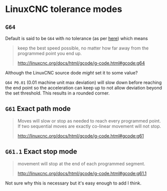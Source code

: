 # LinuxCNC tolerance modes

## `G64`

Default is said to be `G64` with no tolerance (as per
[here](https://www.forum.linuxcnc.org/20-g-code/44022-understanding-g64-behavior)) which means

> keep the best speed possible, no matter how far away from the programmed point you end up.
>
> <http://linuxcnc.org/docs/html/gcode/g-code.html#gcode:g64>

Although the LinuxCNC source dode _might_ set it to some value?

`G64 P0.01` (0.01 machine unit max deviation) will slow down before reaching the end point so the
acceleration can keep up to not allow deviation beyond the set threshold. This results in a rounded
corner.

## `G61` Exact path mode

> Moves will slow or stop as needed to reach every programmed point. If two sequential moves are
> exactly co-linear movement will not stop.
>
> <http://linuxcnc.org/docs/html/gcode/g-code.html#gcode:g61>

## `G61.1` Exact stop mode

> movement will stop at the end of each programmed segment.
>
> <http://linuxcnc.org/docs/html/gcode/g-code.html#gcode:g61.1>

Not sure why this is necessary but it's easy enough to add I think.
